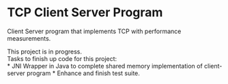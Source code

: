# TCP Client Server Program
Client Server program that implements TCP with performance measurements.  
  
  This project is in progress.    
    Tasks to finish up code for this project:  
     * JNI Wrapper in Java to complete shared memory implementation of client-server program
     * Enhance and finish test suite.
  


